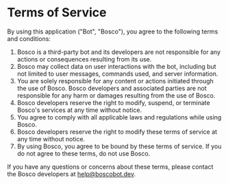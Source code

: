 # Terms of Service

By using this application ("Bot", "Bosco"), you agree to the following terms and conditions:

1. Bosco is a third-party bot and its developers are not responsible for any actions or consequences resulting from its use.
2. Bosco may collect data on user interactions with the bot, including but not limited to user messages, commands used, and server information.
3. You are solely responsible for any content or actions initiated through the use of Bosco. Bosco developers and associated parties are not responsible for any harm or damages resulting from the use of Bosco.
4. Bosco developers reserve the right to modify, suspend, or terminate Bosco's services at any time without notice.
5. You agree to comply with all applicable laws and regulations while using Bosco.
6. Bosco developers reserve the right to modify these terms of service at any time without notice.
7. By using Bosco, you agree to be bound by these terms of service. If you do not agree to these terms, do not use Bosco.

If you have any questions or concerns about these terms, please contact the Bosco developers at [help@boscobot.dev](mailto:help@boscobot.dev).
